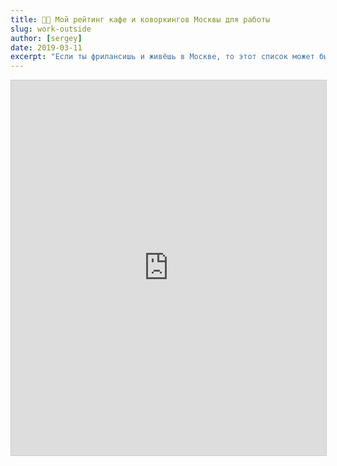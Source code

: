 ```yaml
---
title: 👨‍💻 Мой рейтинг кафе и коворкингов Москвы для работы
slug: work-outside
author: [sergey]
date: 2019-03-11
excerpt: "Если ты фрилансишь и живёшь в Москве, то этот список может быть полезен. Здесь только те места, где я был лично. Каждое место оценено по многим параметрам именно для работы."
---
```



<iframe class="airtable-embed" src="https://airtable.com/embed/shrNyneKuVSf4O58P?backgroundColor=blue&layout=card&viewControls=on" frameborder="0" onmousewheel="" width="100%" height="533" style="background: transparent; border: 1px solid #ccc; height: 600px;"></iframe>

